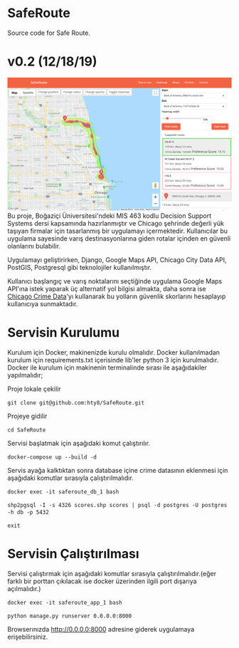 # SafeRoute
Source code for Safe Route.

# v0.2 (12/18/19)
![alt text](https://raw.githubusercontent.com/hty8/SafeRoute/master/SafeRouteDemo.png)
Bu proje, Boğaziçi Üniversitesi'ndeki MIS 463 kodlu Decision Support Systems dersi kapsamında hazırlanmıştır ve Chicago şehrinde değerli yük taşıyan firmalar için tasarlanmış bir uygulamayı içermektedir. 
Kullanıcılar bu uygulama sayesinde varış destinasyonlarına giden rotalar içinden en güvenli olanlarını bulabilir.

Uygulamayı geliştirirken,
Django,
Google Maps API,
Chicago City Data API,
PostGIS,
Postgresql
gibi teknolojiler kullanılmıştır.

Kullanıcı başlangıç ve varış noktalarını seçtiğinde uygulama Google Maps API'ına istek yaparak üç alternatif yol bilgisi almakta, daha sonra ise [Chicago Crime Data](https://data.cityofchicago.org/Public-Safety/Crimes-2019/w98m-zvie)'yı kullanarak bu yolların güvenlik skorlarını hesaplayıp kullanıcıya sunmaktadır.

# Servisin Kurulumu
Kurulum için Docker, makinenizde kurulu olmalıdır. Docker kullanılmadan kurulum için requirements.txt içerisinde lib'ler python 3 için kurulmalıdır. Docker ile kurulum için makinenin terminalinde sırası ile aşağıdakiler yapılmalıdır;

Proje lokale çekilir
```
git clone git@github.com:hty8/SafeRoute.git
```
Projeye gidilir
```
cd SafeRoute
```
Servisi başlatmak için aşağıdaki komut çalıştırılır.
```
docker-compose up --build -d
```
Servis ayağa kalktıktan sonra database içine crime datasının eklenmesi için aşağıdaki komutlar sırasıyla çalıştırılmalıdır.
```
docker exec -it saferoute_db_1 bash
```
```
shp2pgsql -I -s 4326 scores.shp scores | psql -d postgres -U postgres -h db -p 5432
```
```
exit
```
# Servisin Çalıştırılması

Servisi çalıştırmak için aşağıdaki komutlar sırasıyla çalıştırılmalıdır.(eğer farklı bir porttan çıkılacak ise docker üzerinden ilgili port dışarıya açılmalıdır.)
```
docker exec -it saferoute_app_1 bash
```
```
python manage.py runserver 0.0.0.0:8000
```

Browserınızda http://0.0.0.0:8000 adresine giderek uygulamaya erişebilirsiniz.
